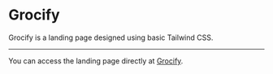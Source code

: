 # Grocify
Grocify is a landing page designed using basic Tailwind CSS. 

---
You can access the landing page directly at [Grocify](https://dwiyashantaeidels.github.io/Grocify/).
